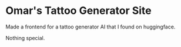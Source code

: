 # Omar's Tattoo Generator Site

Made a frontend for a tattoo generator AI that I found on huggingface.

Nothing special.
